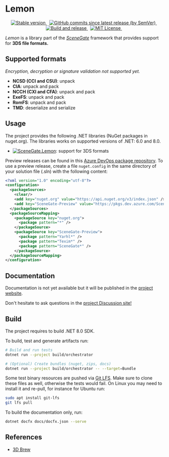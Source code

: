 # Lemon

<!-- markdownlint-disable MD033 -->
<p align="center">
  <a href="https://www.nuget.org/packages/SceneGate.Lemon">
    <img alt="Stable version" src="https://img.shields.io/nuget/v/SceneGate.Lemon?label=nuget.org&logo=nuget" />
  </a>
  &nbsp;
  <a href="https://dev.azure.com/SceneGate/SceneGate/_packaging?_a=feed&feed=SceneGate-Preview">
    <img alt="GitHub commits since latest release (by SemVer)" src="https://img.shields.io/github/commits-since/SceneGate/Lemon/latest?sort=semver" />
  </a>
  &nbsp;
  <a href="https://github.com/SceneGate/Lemon/workflows/Build%20and%20release">
    <img alt="Build and release" src="https://github.com/SceneGate/Lemon/workflows/Build%20and%20release/badge.svg" />
  </a>
  &nbsp;
  <a href="https://choosealicense.com/licenses/mit/">
    <img alt="MIT License" src="https://img.shields.io/badge/license-MIT-blue.svg?style=flat" />
  </a>
  &nbsp;
</p>

_Lemon_ is a library part of the [_SceneGate_](https://github.com/SceneGate)
framework that provides support for **3DS file formats.**

## Supported formats

_Encryption, decryption or signature validation not supported yet._

- **NCSD (CCI and CSU)**: unpack
- **CIA**: unpack and pack
- **NCCH (CXI and CFA)**: unpack and pack
- **ExeFS**: unpack and pack
- **RomFS**: unpack and pack
- **TMD**: deserialize and serialize

## Usage

The project provides the following .NET libraries (NuGet packages in nuget.org).
The libraries works on supported versions of .NET: 6.0 and 8.0.

- [![SceneGate.Lemon](https://img.shields.io/nuget/v/SceneGate.Lemon?label=SceneGate.Lemon&logo=nuget)](https://www.nuget.org/packages/SceneGate.Lemon):
  support for 3DS formats

Preview releases can be found in this
[Azure DevOps package repository](https://dev.azure.com/SceneGate/SceneGate/_packaging?_a=feed&feed=SceneGate-Preview).
To use a preview release, create a file `nuget.config` in the same directory of
your solution file (.sln) with the following content:

```xml
<?xml version="1.0" encoding="utf-8"?>
<configuration>
  <packageSources>
    <clear/>
    <add key="nuget.org" value="https://api.nuget.org/v3/index.json" />
    <add key="SceneGate-Preview" value="https://pkgs.dev.azure.com/SceneGate/SceneGate/_packaging/SceneGate-Preview/nuget/v3/index.json" />
  </packageSources>
  <packageSourceMapping>
    <packageSource key="nuget.org">
      <package pattern="*" />
    </packageSource>
    <packageSource key="SceneGate-Preview">
      <package pattern="Yarhl*" />
      <package pattern="Texim*" />
      <package pattern="SceneGate*" />
    </packageSource>
  </packageSourceMapping>
</configuration>
```

## Documentation

Documentation is not yet available but it will be published in the
[project website](https://scenegate.github.io/Lemon).

Don't hesitate to ask questions in the
[project Discussion site!](https://github.com/SceneGate/Ekona/discussions)

## Build

The project requires to build .NET 8.0 SDK.

To build, test and generate artifacts run:

```sh
# Build and run tests
dotnet run --project build/orchestrator

# (Optional) Create bundles (nuget, zips, docs)
dotnet run --project build/orchestrator -- --target=Bundle
```

Some test binary resources are pushed via [Git LFS](https://git-lfs.com/). Make
sure to clone these files as well, otherwise the tests would fail. On Linux you
may need to install it and re-pull, for instance for Ubuntu run:

```sh
sudo apt install git-lfs
git lfs pull
```

To build the documentation only, run:

```sh
dotnet docfx docs/docfx.json --serve
```

## References

- [3D Brew](https://www.3dbrew.org/wiki/Main_Page)
